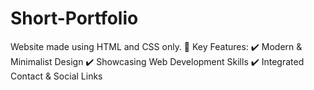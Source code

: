 # Short-Portfolio
Website made using HTML and CSS only. 
🔹 Key Features:
✔️ Modern & Minimalist Design
✔️ Showcasing Web Development Skills
✔️ Integrated Contact & Social Links
